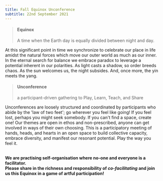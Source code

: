 ```yaml
---
title: Fall Equinox Unconference
subtitle: 22nd September 2021
---
```


> #### Equinox
>
> A time when the Earth day is equally divided between night and day.

At this significant point in time we synchronize to celebrate our place in life amidst the natural forces which move our outer world as much as our inner. In the eternal search for balance we embrace paradox to leverage a potential inherent in our polarities. As light casts a shadow, so order breeds chaos. As the sun welcomes us, the night subsides. And, once more, the yin meets the yang.

> #### Unconference
>
> a participant-driven gathering to Play, Learn, Teach, and Share

Unconferences are loosely structured and coordinated by participants who abide by the 'law of two feet'; go wherever you feel like going! If you feel lost, perhaps you might seek somebody. If you can't find a space, create one! Our themes are open in ethos and non-prescribed, anyone can get involved in ways of their own choosing. This is a participatory meeting of hands, heads, and hearts in an open space to build collective capacity, embrace diversity, and manifest our resonant potential. Play the way you feel it.

</br><strong class="prose lg:prose-xl"> We are practising self-organisation where no-one and everyone is a facilitator. </br> Please share in the richness and responsibility of *co-facilitating* and join us this Equinox in a game of artful participation! </strong>
